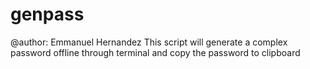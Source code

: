 # genpass

@author: Emmanuel Hernandez
This script will generate a complex password offline through terminal and
copy the password to clipboard
